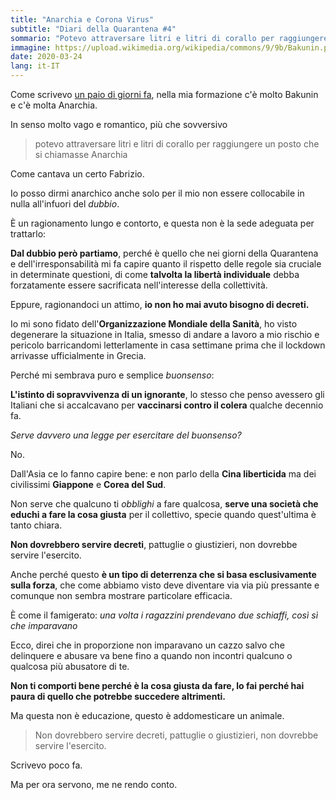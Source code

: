 ```yaml
---
title: "Anarchia e Corona Virus"
subtitle: "Diari della Quarantena #4"
sommario: "Potevo attraversare litri e litri di corallo per raggiungere un posto che si chiamasse Anarchia"
immagine: https://upload.wikimedia.org/wikipedia/commons/9/9b/Bakunin.png
date: 2020-03-24
lang: it-IT
---
```


Come scrivevo [un paio di giorni fa](/posts/ita/corona-cuba/), nella mia formazione c'è molto Bakunin e c'è molta Anarchia.

In senso molto vago e romantico, più che sovversivo

> potevo attraversare litri e litri di corallo per raggiungere un posto che si chiamasse Anarchia

Come cantava un certo Fabrizio.

Io posso dirmi anarchico anche solo per il mio non essere collocabile in nulla all'infuori del _dubbio_.

È un ragionamento lungo e contorto, e questa non è la sede adeguata per trattarlo:

**Dal dubbio però partiamo**, perché è quello che nei giorni della Quarantena e dell'irresponsabilità mi fa capire quanto il rispetto delle regole sia cruciale in determinate questioni, di come **talvolta la libertà individuale** debba forzatamente essere sacrificata nell'interesse della collettività. 

Eppure, ragionandoci un attimo, **io non ho mai avuto bisogno di decreti.**

Io mi sono fidato dell'**Organizzazione Mondiale della Sanità**, ho visto degenerare la situazione in Italia, smesso di andare a lavoro a mio rischio e pericolo barricandomi letterlamente in casa settimane prima che il lockdown arrivasse ufficialmente in Grecia.

Perché mi sembrava puro e semplice _buonsenso_: 

**L'istinto di sopravvivenza di un ignorante**, lo stesso che penso avessero gli Italiani che si accalcavano per **vaccinarsi contro il colera** qualche decennio fa.

_Serve davvero una legge per esercitare del buonsenso?_

No.

Dall'Asia ce lo fanno capire bene: e non parlo della **Cina liberticida** ma dei civilissimi **Giappone** e **Corea del Sud**.

Non serve che qualcuno ti _obblighi_ a fare qualcosa, **serve una società che educhi a fare la cosa giusta** per il collettivo, specie quando quest'ultima è tanto chiara.

**Non dovrebbero servire decreti**, pattuglie o giustizieri, non dovrebbe servire l'esercito.

Anche perché questo **è un tipo di deterrenza che si basa esclusivamente sulla forza**, che come abbiamo visto deve diventare via via più pressante e comunque non sembra mostrare particolare efficacia.

È come il famigerato: _una volta i ragazzini prendevano due schiaffi, così sì che imparavano_

Ecco, direi che in proporzione non imparavano un cazzo salvo che delinquere e abusare va bene fino a quando non incontri qualcuno o qualcosa più abusatore di te.

**Non ti comporti bene perché è la cosa giusta da fare, lo fai perché hai paura di quello che potrebbe succedere altrimenti.**

Ma questa non è educazione, questo è addomesticare un animale.

>Non dovrebbero servire decreti, pattuglie o giustizieri, non dovrebbe servire l'esercito.

Scrivevo poco fa.

Ma per ora servono, me ne rendo conto.